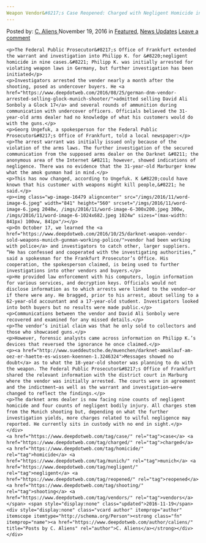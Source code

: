```yaml
---
Weapon Vendor&#8217;s Case Reopened: Charged with Negligent Homicide in Munich Shooting
---
```

<article class="post-listing post-16476 post type-post status-publish format-standard has-post-thumbnail hentry  tag-case tag-charged tag-homicide tag-munich tag-negligent tag-reopened tag-shooting tag-vendors tag-weapon">
    <div class="post-inner">
        <span>Posted by: <a href="https://www.deepdotweb.com/author/caliens/" title="">C. Aliens </a></span>
    <span>November 19, 2016</span>
    <span>in <a href="https://www.deepdotweb.com/category/deepdot-news/" rel="category tag">Featured</a>, <a href="https://www.deepdotweb.com/category/news-updates/" rel="category tag">News Updates</a></span>
    <span><a href="https://www.deepdotweb.com/2016/11/19/weapon-vendors-case-reopened-charged-negligent-homicide-munich-shooting/#respond">Leave a comment</a></span>
    </p>
    <div class="clear"></div>
    
    <p>The Federal Public Prosecutor&#8217;s Office of Frankfurt extended the warrant and investigation into Philipp K. for &#8220;negligent homicide in nine cases.&#8221; Philipp K. was initially arrested for violating weapon laws in Germany, but further investigation has been initiated</p>
    <p>Investigators arrested the vender nearly a month after the shooting, posed as undercover buyers. He <a href="https://www.deepdotweb.com/2016/08/25/german-dnm-vendor-arrested-selling-glock-munich-shooter/">admitted selling David Ali Sonboly a Glock 17</a> and several rounds of ammunition during communication with undercover officers. Officials believed the 31-year-old arms dealer had no knowledge of what his customers would do with the guns.</p>
    <p>Georg Ungefuk, a spokesperson for the Federal Public Prosecutor&#8217;s Office of Frankfurt, told a local newspaper:</p>
    <p>The arrest warrant was initially issued only because of the violation of the arms laws. The further investigation of the secured communication from the supposed arms dealer on the Darknet &#8211; the anonymous area of the Internet &#8211; however, showed indications of negligence. There was no evidence that the 31-year-old Marburger knew what the amok gunman had in mind.</p>
    <p>This has now changed, according to Ungefuk. K &#8220;could have known that his customer with weapons might kill people,&#8221; he said.</p>
    <p><img class="wp-image-16479 aligncenter" src="/imgs/2016/11/word-image-6.jpeg" width="841" height="560" srcset="/imgs/2016/11/word-image-6.jpeg 2048w, /imgs/2016/11/word-image-6-300x200.jpeg 300w, /imgs/2016/11/word-image-6-1024x682.jpeg 1024w" sizes="(max-width: 841px) 100vw, 841px"/></p>
    <p>On October 17, we learned the <a href="https://www.deepdotweb.com/2016/10/25/darknet-weapon-vendor-sold-weapons-munich-gunman-working-police/">vendor had been working with police</a> and investigators to catch other, larger suppliers. “He has confessed and cooperated with the investigating authorities,” said a spokesman for the Frankfurt Prosecutor’s Office. His cooperation, the spokesperson claimed, is being used to further investigations into other vendors and buyers.</p>
    <p>He provided law enforcement with his computers, login information for various services, and decryption keys. Officials would not disclose information as to which arrests were linked to the vendor—or if there were any. He bragged, prior to his arrest, about selling to a 62-year-old accountant and a 17-year-old student. Investigators looked into both buyers but no results were made public.</p>
    <p>Communications between the vendor and David Ali Sonboly were recovered and examined for any missed details.</p>
    <p>The vendor’s initial claim was that he only sold to collectors and those who showcased guns.</p>
    <p>However, forensic analysts came across information on Philipp K.’s devices that reversed the ignorance he once claimed.</p>
    <p><a href="http://www.sueddeutsche.de/muenchen/darknet-amoklauf-am-oez-er-haette-es-wissen-koennen-1.3246324">Messages showed no doubt</a> as to what the 18-year-old shooter was planning to do with the weapon. The Federal Public Prosecutor&#8217;s Office of Frankfurt shared the relevant information with the district court in Marburg where the vendor was initially arrested. The courts were in agreement and the indictment—as well as the warrant and investigation—were changed to reflect the findings.</p>
    <p>The darknet arms dealer is now facing nine counts of negligent homicide and four counts of negligent bodily injury. All charges stem from the Munich shooting but, depending on what the further investigation yields, more charges related to wilful negligence may reported. He currently sits in custody with no end in sight.</p>
    </div>
    <a href="https://www.deepdotweb.com/tag/case/" rel="tag">case</a> <a href="https://www.deepdotweb.com/tag/charged/" rel="tag">charged</a> <a href="https://www.deepdotweb.com/tag/homicide/" rel="tag">homicide</a> <a href="https://www.deepdotweb.com/tag/munich/" rel="tag">munich</a> <a href="https://www.deepdotweb.com/tag/negligent/" rel="tag">negligent</a> <a href="https://www.deepdotweb.com/tag/reopened/" rel="tag">reopened</a> <a href="https://www.deepdotweb.com/tag/shooting/" rel="tag">shooting</a> <a href="https://www.deepdotweb.com/tag/vendors/" rel="tag">vendors</a> </span> <span style="display:none" class="updated">2016-11-19</span>
    <div style="display:none" class="vcard author" itemprop="author" itemscope itemtype="http://schema.org/Person"><strong class="fn" itemprop="name"><a href="https://www.deepdotweb.com/author/caliens/" title="Posts by C. Aliens" rel="author">C. Aliens</a></strong></div>
    </div>
</article>

